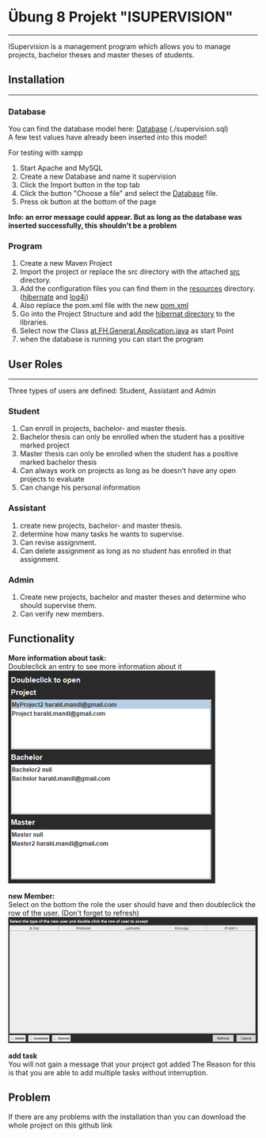 # Übung 8 Projekt "ISUPERVISION"

***

ISupervision is a management program which allows you to manage projects, bachelor theses and master theses of students.

## Installation

***

### Database

You can find the database model here: [Database](supervision.sql) (./supervision.sql)  
A few test values have already been inserted into this model!

For testing with xampp

1. Start Apache and MySQL
2. Create a new Database and name it supervision
3. Click the Import button in the top tab
4. Click the button "Choose a file" and select the [Database](supervision.sql) file.
5. Press ok button at the bottom of the page

**Info: an error message could appear. But as long as the database was inserted successfully, this shouldn't be a problem**

### Program

1. Create a new Maven Project
2. Import the project or replace the src directory with the attached [src](src) directory.
3. Add the configuration files you can find them in the [resources](resources) directory. ([hibernate](resources/hibernate.cfg.xml.template) and [log4j](resources/log4j2.xml.template))
4. Also replace the pom.xml file with the new [pom.xml](resources/pom.xml)
5. Go into the Project Structure and add the [hibernat directory](src/main/resources/hibernat) to the libraries.
6. Select now the Class [at.FH.General.Application.java](src/main/java/at/FH/General/Application.java) as start Point
7. when the database is running you can start the program

## User Roles

***

Three types of users are defined: Student, Assistant and Admin

### Student  

1. Can enroll in projects, bachelor- and master thesis.   
2. Bachelor thesis can only be enrolled when the student has a positive marked project   
3. Master thesis can only be enrolled when the student has a positive marked bachelor thesis   
4. Can always work on projects as long as he doesn't have any open projects to evaluate    
5. Can change his personal information 

### Assistant

1. create new projects, bachelor- and master thesis.   
2. determine how many tasks he wants to supervise.   
3. Can revise assignment.
4. Can delete assignment as long as no student has enrolled in that assignment.

### Admin

1. Create new projects, bachelor and master theses and determine who should supervise them.
2. Can verify new members.

## Functionality

**More information about task:**   
Doubleclick an entry to see more information about it ![img](resources/images/taskDetails.png)

**new Member:**   
Select on the bottom the role the user should have and then doubleclick the row of the user. (Don't forget to refresh) ![img](resources/images/newMember.png)

**add task**  
You will not gain a message that your project got added
The Reason for this is that you are able to add multiple tasks without interruption.

## Problem

If there are any problems with the installation than you can download the whole project
on this github link